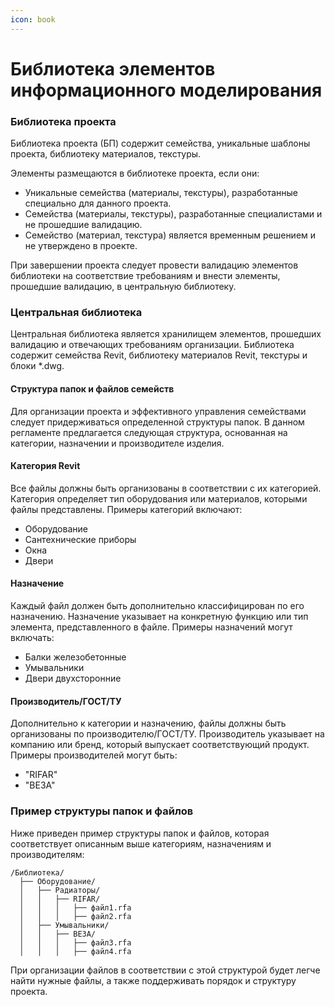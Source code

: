 ```yaml
---
icon: book
---
```


# Библиотека элементов информационного моделирования

### Библиотека проекта

Библиотека проекта (БП) содержит семейства, уникальные шаблоны проекта, библиотеку материалов, текстуры.

Элементы размещаются в библиотеке проекта, если они:

* Уникальные семейства (материалы, текстуры), разработанные специально для данного проекта.
* Семейства (материалы, текстуры), разработанные специалистами и не прошедшие валидацию.
* Семейство (материал, текстура) является временным решением и не утверждено в проекте.

При завершении проекта следует провести валидацию элементов библиотеки на соответствие требованиям и внести элементы, прошедшие валидацию, в центральную библиотеку.

### Центральная библиотека

Центральная библиотека является хранилищем элементов, прошедших валидацию и отвечающих требованиям организации. Библиотека содержит семейства Revit, библиотеку материалов Revit, текстуры и блоки \*.dwg.

#### Структура папок и файлов семейств

Для организации проекта и эффективного управления семействами следует придерживаться определенной структуры папок. В данном регламенте предлагается следующая структура, основанная на категории, назначении и производителе изделия.

#### Категория Revit

Все файлы должны быть организованы в соответствии с их категорией. Категория определяет тип оборудования или материалов, которыми файлы представлены. Примеры категорий включают:

* Оборудование
* Сантехнические приборы
* Окна
* Двери

#### Назначение

Каждый файл должен быть дополнительно классифицирован по его назначению. Назначение указывает на конкретную функцию или тип элемента, представленного в файле. Примеры назначений могут включать:

* Балки железобетонные
* Умывальники
* Двери двухсторонние

#### Производитель/ГОСТ/ТУ

Дополнительно к категории и назначению, файлы должны быть организованы по производителю/ГОСТ/ТУ. Производитель указывает на компанию или бренд, который выпускает соответствующий продукт. Примеры производителей могут быть:

* "RIFAR"
* "ВЕЗА"

### Пример структуры папок и файлов

Ниже приведен пример структуры папок и файлов, которая соответствует описанным выше категориям, назначениям и производителям:

```
/Библиотека/
  ├── Оборудование/
  │   ├── Радиаторы/
  │   │   ├── RIFAR/
  │   │   │   ├── файл1.rfa
  │   │   │   ├── файл2.rfa
  │   ├── Умывальники/
  │   │   ├── ВЕЗА/
  │   │   │   ├── файл3.rfa
  │   │   │   ├── файл4.rfa
```

При организации файлов в соответствии с этой структурой будет легче найти нужные файлы, а также поддерживать порядок и структуру проекта.
